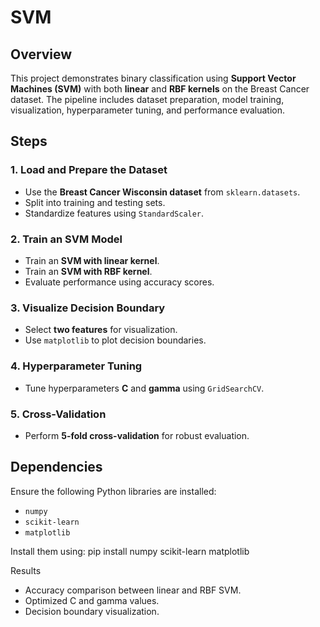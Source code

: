 # SVM

## Overview
This project demonstrates binary classification using **Support Vector Machines (SVM)** with both **linear** and **RBF kernels** on the Breast Cancer dataset. The pipeline includes dataset preparation, model training, visualization, hyperparameter tuning, and performance evaluation.

## Steps
### 1. Load and Prepare the Dataset
- Use the **Breast Cancer Wisconsin dataset** from `sklearn.datasets`.
- Split into training and testing sets.
- Standardize features using `StandardScaler`.

### 2. Train an SVM Model
- Train an **SVM with linear kernel**.
- Train an **SVM with RBF kernel**.
- Evaluate performance using accuracy scores.

### 3. Visualize Decision Boundary
- Select **two features** for visualization.
- Use `matplotlib` to plot decision boundaries.

### 4. Hyperparameter Tuning
- Tune hyperparameters **C** and **gamma** using `GridSearchCV`.

### 5. Cross-Validation
- Perform **5-fold cross-validation** for robust evaluation.

## Dependencies
Ensure the following Python libraries are installed:
- `numpy`
- `scikit-learn`
- `matplotlib`

Install them using:
pip install numpy scikit-learn matplotlib

Results
- Accuracy comparison between linear and RBF SVM.
- Optimized C and gamma values.
- Decision boundary visualization.
